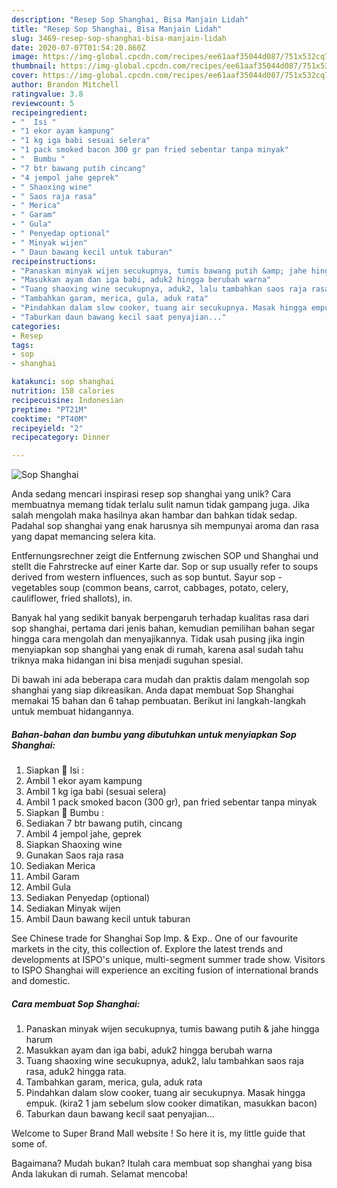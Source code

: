 ```yaml
---
description: "Resep Sop Shanghai, Bisa Manjain Lidah"
title: "Resep Sop Shanghai, Bisa Manjain Lidah"
slug: 3469-resep-sop-shanghai-bisa-manjain-lidah
date: 2020-07-07T01:54:20.860Z
image: https://img-global.cpcdn.com/recipes/ee61aaf35044d087/751x532cq70/sop-shanghai-foto-resep-utama.jpg
thumbnail: https://img-global.cpcdn.com/recipes/ee61aaf35044d087/751x532cq70/sop-shanghai-foto-resep-utama.jpg
cover: https://img-global.cpcdn.com/recipes/ee61aaf35044d087/751x532cq70/sop-shanghai-foto-resep-utama.jpg
author: Brandon Mitchell
ratingvalue: 3.8
reviewcount: 5
recipeingredient:
- "  Isi "
- "1 ekor ayam kampung"
- "1 kg iga babi sesuai selera"
- "1 pack smoked bacon 300 gr pan fried sebentar tanpa minyak"
- "  Bumbu "
- "7 btr bawang putih cincang"
- "4 jempol jahe geprek"
- " Shaoxing wine"
- " Saos raja rasa"
- " Merica"
- " Garam"
- " Gula"
- " Penyedap optional"
- " Minyak wijen"
- " Daun bawang kecil untuk taburan"
recipeinstructions:
- "Panaskan minyak wijen secukupnya, tumis bawang putih &amp; jahe hingga harum"
- "Masukkan ayam dan iga babi, aduk2 hingga berubah warna"
- "Tuang shaoxing wine secukupnya, aduk2, lalu tambahkan saos raja rasa, aduk2 hingga rata."
- "Tambahkan garam, merica, gula, aduk rata"
- "Pindahkan dalam slow cooker, tuang air secukupnya. Masak hingga empuk. (kira2 1 jam sebelum slow cooker dimatikan, masukkan bacon)"
- "Taburkan daun bawang kecil saat penyajian..."
categories:
- Resep
tags:
- sop
- shanghai

katakunci: sop shanghai 
nutrition: 158 calories
recipecuisine: Indonesian
preptime: "PT21M"
cooktime: "PT40M"
recipeyield: "2"
recipecategory: Dinner

---
```



![Sop Shanghai](https://img-global.cpcdn.com/recipes/ee61aaf35044d087/751x532cq70/sop-shanghai-foto-resep-utama.jpg)

Anda sedang mencari inspirasi resep sop shanghai yang unik? Cara membuatnya memang tidak terlalu sulit namun tidak gampang juga. Jika salah mengolah maka hasilnya akan hambar dan bahkan tidak sedap. Padahal sop shanghai yang enak harusnya sih mempunyai aroma dan rasa yang dapat memancing selera kita.

Entfernungsrechner zeigt die Entfernung zwischen SOP und Shanghai und stellt die Fahrstrecke auf einer Karte dar. Sop or sup usually refer to soups derived from western influences, such as sop buntut. Sayur sop - vegetables soup (common beans, carrot, cabbages, potato, celery, cauliflower, fried shallots), in.

Banyak hal yang sedikit banyak berpengaruh terhadap kualitas rasa dari sop shanghai, pertama dari jenis bahan, kemudian pemilihan bahan segar hingga cara mengolah dan menyajikannya. Tidak usah pusing jika ingin menyiapkan sop shanghai yang enak di rumah, karena asal sudah tahu triknya maka hidangan ini bisa menjadi suguhan spesial.


Di bawah ini ada beberapa cara mudah dan praktis dalam mengolah sop shanghai yang siap dikreasikan. Anda dapat membuat Sop Shanghai memakai 15 bahan dan 6 tahap pembuatan. Berikut ini langkah-langkah untuk membuat hidangannya.

<!--inarticleads1-->

##### Bahan-bahan dan bumbu yang dibutuhkan untuk menyiapkan Sop Shanghai:

1. Siapkan  🌸 Isi :
1. Ambil 1 ekor ayam kampung
1. Ambil 1 kg iga babi (sesuai selera)
1. Ambil 1 pack smoked bacon (300 gr), pan fried sebentar tanpa minyak
1. Siapkan  🌸 Bumbu :
1. Sediakan 7 btr bawang putih, cincang
1. Ambil 4 jempol jahe, geprek
1. Siapkan  Shaoxing wine
1. Gunakan  Saos raja rasa
1. Sediakan  Merica
1. Ambil  Garam
1. Ambil  Gula
1. Sediakan  Penyedap (optional)
1. Sediakan  Minyak wijen
1. Ambil  Daun bawang kecil untuk taburan


See Chinese trade for Shanghai Sop Imp. &amp; Exp.. One of our favourite markets in the city, this collection of. Explore the latest trends and developments at ISPO&#39;s unique, multi-segment summer trade show. Visitors to ISPO Shanghai will experience an exciting fusion of international brands and domestic. 

<!--inarticleads2-->

##### Cara membuat Sop Shanghai:

1. Panaskan minyak wijen secukupnya, tumis bawang putih &amp; jahe hingga harum
1. Masukkan ayam dan iga babi, aduk2 hingga berubah warna
1. Tuang shaoxing wine secukupnya, aduk2, lalu tambahkan saos raja rasa, aduk2 hingga rata.
1. Tambahkan garam, merica, gula, aduk rata
1. Pindahkan dalam slow cooker, tuang air secukupnya. Masak hingga empuk. (kira2 1 jam sebelum slow cooker dimatikan, masukkan bacon)
1. Taburkan daun bawang kecil saat penyajian...


Welcome to Super Brand Mall website ! So here it is, my little guide that some of. 

Bagaimana? Mudah bukan? Itulah cara membuat sop shanghai yang bisa Anda lakukan di rumah. Selamat mencoba!
